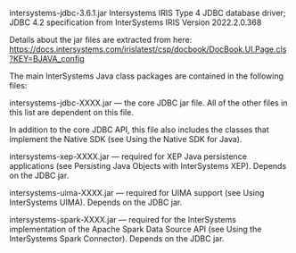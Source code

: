 intersystems-jdbc-3.6.1.jar 
Intersystems IRIS Type 4 JDBC database driver; JDBC 4.2 specification from InterSystems IRIS Version 2022.2.0.368


Details about the jar files are extracted from here: https://docs.intersystems.com/irislatest/csp/docbook/DocBook.UI.Page.cls?KEY=BJAVA_config


The main InterSystems Java class packages are contained in the following files:

intersystems-jdbc-XXXX.jar — the core JDBC jar file. All of the other files in this list are dependent on this file.

In addition to the core JDBC API, this file also includes the classes that implement the Native SDK (see Using the Native SDK for Java).

intersystems-xep-XXXX.jar — required for XEP Java persistence applications (see Persisting Java Objects with InterSystems XEP). 
Depends on the JDBC jar.

intersystems-uima-XXXX.jar — required for UIMA support (see Using InterSystems UIMA). 
Depends on the JDBC jar.

intersystems-spark-XXXX.jar — required for the InterSystems implementation of the Apache Spark Data Source API (see Using the InterSystems Spark Connector). 
Depends on the JDBC jar.